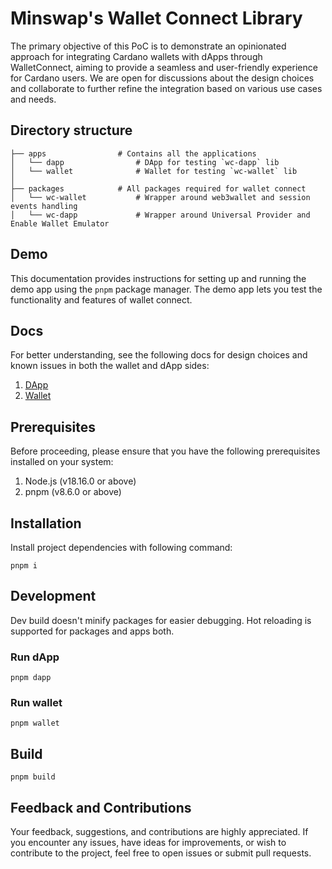 # Minswap's Wallet Connect Library

The primary objective of this PoC is to demonstrate an opinionated approach for integrating Cardano wallets with dApps through WalletConnect, aiming to provide a seamless and user-friendly experience for Cardano users. We are open for discussions about the design choices and collaborate to further refine the integration based on various use cases and needs.

## Directory structure

```
├── apps                # Contains all the applications
│   └── dapp                # DApp for testing `wc-dapp` lib
│   └── wallet              # Wallet for testing `wc-wallet` lib
│
├── packages            # All packages required for wallet connect
│   └── wc-wallet           # Wrapper around web3wallet and session events handling
│   └── wc-dapp             # Wrapper around Universal Provider and Enable Wallet Emulator

```

## Demo

This documentation provides instructions for setting up and running the demo app using the `pnpm` package manager. The demo app lets you test the functionality and features of wallet connect.

## Docs

For better understanding, see the following docs for design choices and known issues in both the wallet and dApp sides:

1. [DApp](packages/wc-dapp/README.md)
2. [Wallet](packages/wc-wallet/README.md)

## Prerequisites

Before proceeding, please ensure that you have the following prerequisites installed on your system:

1. Node.js (v18.16.0 or above)
2. pnpm (v8.6.0 or above)

## Installation

Install project dependencies with following command:

```
pnpm i
```

## Development

Dev build doesn't minify packages for easier debugging. Hot reloading is supported for packages and apps both.

### Run dApp

```
pnpm dapp
```

### Run wallet

```
pnpm wallet
```

## Build

```
pnpm build
```

## Feedback and Contributions

Your feedback, suggestions, and contributions are highly appreciated. If you encounter any issues, have ideas for improvements, or wish to contribute to the project, feel free to open issues or submit pull requests.
